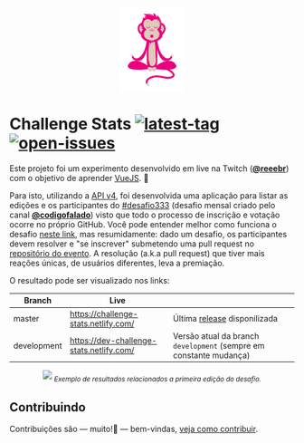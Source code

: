 <p align="center">
  <img src="./src/assets/zen-monkey.png" height="150" align="center">
</p>

# Challenge Stats [![latest-tag][8]][11] [![open-issues][9]][10]

Este projeto foi um experimento desenvolvido em live na Twitch ([**@reeebr**][1]) com o objetivo de aprender [VueJS][2]. 🖖

Para isto, utilizando a [API v4][3], foi desenvolvida uma aplicação para listar as edições e os participantes do [#desafio333][4] (desafio mensal criado pelo canal [**@codigofalado**][6]) visto que todo o processo de inscrição e votação ocorre no próprio GitHub. Você pode entender melhor como funciona o desafio [neste link][5], mas resumidamente: dado um desafio, os participantes devem resolver e "se inscrever" submetendo uma pull request no [repositório do evento][4]. A resolução (a.k.a pull request) que tiver mais reações únicas, de usuários diferentes, leva a premiação.

O resultado pode ser visualizado nos links:

| Branch | Live |   |
| ------ | ---- | ---- |
| master | https://challenge-stats.netlify.com/ | Última [release][7] disponilizada |
| development | https://dev-challenge-stats.netlify.com/ | Versão atual da branch `development` (sempre em constante mudança) |

<p align="center">
  <kbd><img src="https://i.imgur.com/vTD7Jrw.png"></kbd>
  <sub><i>Exemplo de resultados relacionados a primeira edição do desafio.</i></sub>
</p>

## Contribuindo

Contribuições são — muito!🤗 — bem-vindas, [veja como contribuir](contributing.md).


[1]:https://www.twitch.tv/reeebr
[2]:https://vuejs.org/
[3]:https://developer.github.com/v4/
[4]:https://github.com/codigofalado/desafio333
[5]:https://github.com/codigofalado/desafio333#como-participar
[6]:https://github.com/codigofalado
[7]:https://github.com/reebr/challenge-stats/releases
[8]:https://badgen.net/github/release/reebr/challenge-stats
[9]:https://badgen.net/github/open-issues/reebr/challenge-stats
[10]:https://github.com/reebr/challenge-stats/issues
[11]:https://github.com/reebr/challenge-stats/releases
